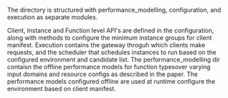 The directory is structured with performance_modelling, configuration, and execution as separate modules.

Client, Instance and Function level API's are defined in the configuration, along with methods to configure the minimum instance groups for client manifest. Execution contains the gateway throguh which clients make requests, and the scheduler that schedules instances to run based on the configured environment and candidate list. The performance_modelling dir contaisn the offline performance models for function typesover varying input domains and resource configs as described in the paper. The performance models configured offline are used at runtime configure the environment based on client manifest. 
